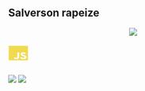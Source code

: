 ## Salverson rapeize
<div align="center">
  <a href="https://github.com/ThiagoYeqh">
  <img height="180em" src="https://github-readme-stats.vercel.app/api?username=ThiagoYeqh&show_icons=true&theme=dark&include_all_commits=true&count_private=true"/>
</div>
<div style="display: inline_block"><br>
  <img align="center" alt="Th-Js" height="30" width="40" src="https://raw.githubusercontent.com/devicons/devicon/master/icons/javascript/javascript-plain.svg">
</div>
  
  ##
 
<div> 
 	<a href="https://www.twitch.tv/thiagoyeqh" target="_blank"><img src="https://img.shields.io/badge/Twitch-9146FF?style=for-the-badge&logo=twitch&logoColor=white" target="_blank"></a>
 <a href="https://discord.gg/5taDTTN4du" target="_blank"><img src="https://img.shields.io/badge/Discord-7289DA?style=for-the-badge&logo=discord&logoColor=white" target="_blank"></a>  
 
</div>
